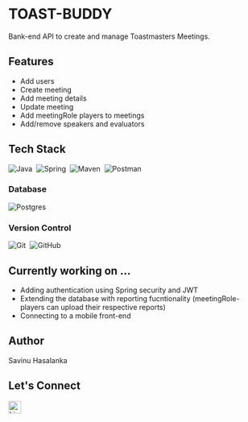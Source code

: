 # TOAST-BUDDY

Bank-end API to create and manage Toastmasters Meetings.

## Features

* Add users
* Create meeting
* Add meeting details
* Update meeting
* Add meetingRole players to meetings
* Add/remove speakers and evaluators

## Tech Stack

![Java](https://img.shields.io/badge/java-%23ED8B00.svg?style=for-the-badge&logo=java&logoColor=white)&nbsp;
![Spring](https://img.shields.io/badge/spring-%236DB33F.svg?style=for-the-badge&logo=spring&logoColor=white)&nbsp;
![Maven](https://img.shields.io/badge/Maven-C71A36?style=for-the-badge&logo=Maven&logoColor=white)&nbsp;
![Postman](https://img.shields.io/badge/Postman-FF6C37?style=for-the-badge&logo=postman&logoColor=white)&nbsp;

### Database
![Postgres](https://img.shields.io/badge/postgres-%23316192.svg?style=for-the-badge&logo=postgresql&logoColor=white)&nbsp;

### Version Control
![Git](https://img.shields.io/badge/git-%23F05033.svg?style=for-the-badge&logo=git&logoColor=white)&nbsp;
![GitHub](https://img.shields.io/badge/github-%23121011.svg?style=for-the-badge&logo=github&logoColor=white)&nbsp;

## Currently working on ...

* Adding authentication using Spring security and JWT
* Extending the database with reporting fucntionality (meetingRole-players can upload their respective reports)
* Connecting to a mobile front-end


## Author

Savinu Hasalanka

## Let's Connect

<a href="https://www.linkedin.com/in/savinu-hasalanka/"><img src="https://img.shields.io/badge/linkedin-%230077B5.svg?&style=for-the-badge&logo=linkedin&logoColor=white" alt="LinkedIn" height="25" /></a>
